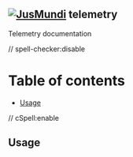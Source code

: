 ## [![JusMundi](https://media-exp1.licdn.com/dms/image/C4D0BAQFkFSDZh9uBpg/company-logo_200_200/0/1519903803617?e=2147483647&v=beta&t=wAWk1qgiv69WUS_PyOx-7apQTDnJXvBnvMCBmqO9Tew)](https://github.com/jusmundi/telemetry) telemetry

Telemetry documentation

// spell-checker:disable

# Table of contents

<!-- toc -->

- [Usage](#usage)

<!-- tocstop -->

// cSpell:enable

## Usage
